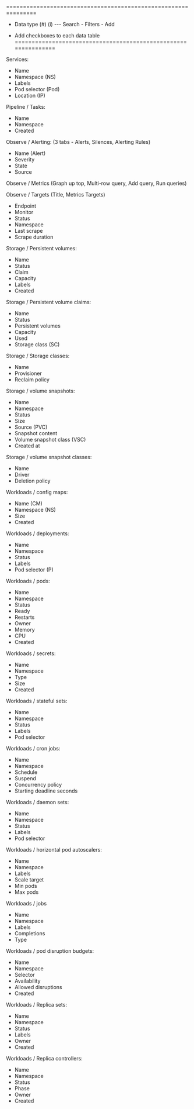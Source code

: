 ===============================================================
- Data type (#) (i) --- Search - Filters - Add

- Add checkboxes to each data table
===============================================================

Services:
- Name
- Namespace (NS)
- Labels
- Pod selector (Pod)
- Location (IP)

Pipeline / Tasks:
- Name
- Namespace
- Created

Observe / Alerting:
(3 tabs - Alerts, Silences, Alerting Rules)
- Name (Alert)
- Severity
- State
- Source

Observe / Metrics
(Graph up top, Multi-row query, Add query, Run queries)

Observe / Targets
(Title, Metrics Targets)
- Endpoint
- Monitor
- Status
- Namespace
- Last scrape
- Scrape duration

Storage / Persistent volumes:
- Name
- Status
- Claim
- Capacity
- Labels
- Created

Storage / Persistent volume claims:
- Name
- Status
- Persistent volumes
- Capacity
- Used
- Storage class (SC)

Storage / Storage classes:
- Name
- Provisioner
- Reclaim policy

Storage / volume snapshots:
- Name
- Namespace
- Status
- Size
- Source (PVC)
- Snapshot content
- Volume snapshot class (VSC)
- Created at

Storage / volume snapshot classes:
- Name
- Driver
- Deletion policy

Workloads / config maps:
- Name (CM)
- Namespace (NS)
- Size
- Created

Workloads / deployments:
- Name
- Namespace
- Status
- Labels
- Pod selector (P)

Workloads / pods:
- Name
- Namespace
- Status
- Ready
- Restarts
- Owner
- Memory
- CPU
- Created

Workloads / secrets:
- Name
- Namespace
- Type
- Size
- Created

Workloads / stateful sets:
- Name
- Namespace
- Status
- Labels
- Pod selector

Workloads / cron jobs:
- Name
- Namespace
- Schedule
- Suspend
- Concurrency policy
- Starting deadline seconds

Workloads / daemon sets:
- Name
- Namespace
- Status
- Labels
- Pod selector

Workloads / horizontal pod autoscalers:
- Name
- Namespace
- Labels
- Scale target
- Min pods
- Max pods

Workloads / jobs
- Name
- Namespace
- Labels
- Completions
- Type

Workloads / pod disruption budgets:
- Name
- Namespace
- Selector
- Availability
- Allowed disruptions
- Created

Workloads / Replica sets:
- Name
- Namespace
- Status
- Labels
- Owner
- Created

Workloads / Replica controllers:
- Name
- Namespace
- Status
- Phase
- Owner
- Created